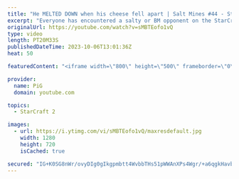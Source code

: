 ```yaml
---
title: "He MELTED DOWN when his cheese fell apart | Salt Mines #44 - StarCraft 2"
excerpt: "Everyone has encountered a salty or BM opponent on the StarCraft ladder before. Send in your funniest, saltiest replays to RateMyStarCraft@gmail.com with “Salt Mines” in the title + in the body of the email add your IGN & Rank & Why you think your opponent got salty.   Binge the Salt Mines playlist:"
originalUrl: https://youtube.com/watch?v=sMBTEofo1vQ
type: video
length: PT20M33S
publishedDateTime: 2023-10-06T13:01:36Z
heat: 50

featuredContent: "<iframe width=\"800\" height=\"500\" frameborder=\"0\" src=\"https://www.youtube.com/embed/sMBTEofo1vQ\" allow=\"accelerometer; autoplay; encrypted-media; gyroscope; picture-in-picture\" allowfullscreen></iframe>"

provider:
  name: PiG
  domain: youtube.com

topics:
  - StarCraft 2

images:
  - url: https://i.ytimg.com/vi/sMBTEofo1vQ/maxresdefault.jpg
    width: 1280
    height: 720
    isCached: true

secured: "IG+K0SG8nWr/ovyDIg0gIkgpmbtt4WvbbTHs51pWWAnXPs4Wgr/+a6qgkHavbFEcdE8whL8CMvhSoNkrekuPlRa4ok6JRS/WEM9LGS6ILzzl+j4fgQyHAH/a8RkJ9ZsBzu86pKA5jnJh59fOA7p/DPuc3FizaNZrhLbMfX7QDQJuz38OeslvUVnyTMJFJVBdAp8HCeUD5s6lOSe2HMOtepg+9B3YW+AeHOb5XwkcWXBntq9IeNR9aVSUoea1rE4baTLfCsCKYsLQsee2+LCOSNyDKhQIM3xuApWkyMtEXUVftgRVEkkSkT43QYnKsxlap6lnHBHxnWSoPLXjEm0bEciV+4s69gQvQtYH8lyBtn+hJ26Gu50wddwAZ+9SyD5nBPcTxohu7veN741IqwpU5YKFmFtuHRcA+U2LrhBvpB8=;lTHU14Gxb29Gm1QBQNbwyg=="
---
```


